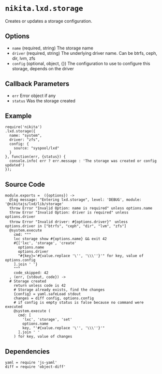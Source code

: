 
# `nikita.lxd.storage`

Creates or updates a storage configuration.

## Options

* `name` (required, string)
  The storage name
* `driver` (required, string)
  The underlying driver name. Can be btrfs, ceph, dir, lvm, zfs
* `config` (optional, object, {})
  The configuration to use to configure this storage, depends on the driver

## Callback Parameters

* `err`
  Error object if any
* `status`
  Was the storage created

## Example

```
require('nikita')
.lxd.storage({
  name: "system",
  driver: "zfs",
  config: {
    source: "syspool/lxd"
  }
}, function(err, {status}) {
  console.info( err ? err.message : 'The storage was created or config updated')
});
```

## Source Code

    module.exports =  ({options}) ->
      @log message: "Entering lxd.storage", level: 'DEBUG', module: '@nikitajs/lxd/lib/storage'
      throw Error "Invalid Option: name is required" unless options.name
      throw Error "Invalid Option: driver is required" unless options.driver
      throw Error "Invalid driver: #{options.driver}"　unless options.driver in ["btrfs", "ceph", "dir", "lvm", "zfs"]
      @system.execute
        cmd: """
        lxc storage show #{options.name} && exit 42
        #{['lxc', 'storage', 'create'
          options.name
          options.driver
          "#{key}='#{value.replace '\'', '\\\''}'" for key, value of options.config
        ].join ' '}
        """
        code_skipped: 42
      , (err, {stdout, code}) ->
      # Storage created
        return unless code is 42
        # Storage already exists, find the changes
        {config} = yaml.safeLoad stdout
        changes = diff config, options.config
        # if config is empty status is false because no command were executed
        @system.execute (
          cmd: [
            'lxc', 'storage', 'set'
            options.name
            key, "'#{value.replace '\'', '\\\''}'"
          ].join ' '
        ) for key, value of changes

## Dependencies

    yaml = require 'js-yaml'
    diff = require 'object-diff'
